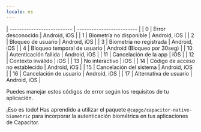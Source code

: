 ```yaml
---
locale: es
---
```


| -------------------------- | ------------------------- |
| 0    | Error desconocido          | Android, iOS              |
| 1    | Biometría no disponible    | Android, iOS              |
| 2    | Bloqueo de usuario         | Android, iOS              |
| 3    | Biometría no registrada    | Android, iOS              |
| 4    | Bloqueo temporal de usuario | Android (Bloqueo por 30seg) |
| 10   | Autenticación fallida      | Android, iOS              |
| 11   | Cancelación de la app      | iOS                       |
| 12   | Contexto inválido          | iOS                       |
| 13   | No interactivo             | iOS                       |
| 14   | Código de acceso no establecido | Android, iOS          |
| 15   | Cancelación del sistema     | Android, iOS              |
| 16   | Cancelación de usuario      | Android, iOS              |
| 17   | Alternativa de usuario      | Android, iOS              |

Puedes manejar estos códigos de error según los requisitos de tu aplicación.

¡Eso es todo! Has aprendido a utilizar el paquete `@capgo/capacitor-native-biometric` para incorporar la autenticación biométrica en tus aplicaciones de Capacitor.